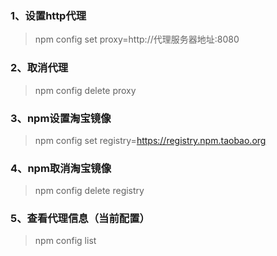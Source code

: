 ### 1、设置http代理

> npm config set proxy=http://代理服务器地址:8080

### 2、取消代理

> npm config delete proxy

### 3、npm设置淘宝镜像

> npm config set registry=https://registry.npm.taobao.org

### 4、npm取消淘宝镜像

> npm config delete registry

### 5、查看代理信息（当前配置）

> npm config list